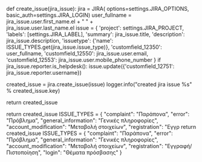 def create_issue(jira_issue):
jira = JIRA(
options=settings.JIRA_OPTIONS, basic_auth=settings.JIRA_LOGIN)
user_fullname = jira_issue.user.first_name.el + " " + \
jira_issue.user.last_name.el
issue = {
'project': settings.JIRA_PROJECT,
'labels': [settings.JIRA_LABEL],
'summary': jira_issue.title,
'description': jira_issue.description,
'issuetype': {'name': ISSUE_TYPES.get(jira_issue.issue_type)},
'customfield_12350': user_fullname,
'customfield_12550': jira_issue.user.email,
'customfield_12553': jira_issue.user.mobile_phone_number
}
if jira_issue.reporter.is_helpdesk():
issue.update({'customfield_12751': jira_issue.reporter.username})

created_issue = jira.create_issue(issue)
logger.info("created jira issue %s" % created_issue.key)

return created_issue 

return created_issue 
ISSUE_TYPES = {
"complaint": "Παράπονα",
"error": "Πρόβλημα",
"general_information": "Γενικές πληροφορίες",
"account_modification": "Μεταβολή στοιχείων",
"registration": "Εγγρ
return created_issue 
ISSUE_TYPES = {
"complaint": "Παράπονα",
"error": "Πρόβλημα",
"general_information": "Γενικές πληροφορίες",
"account_modification": "Μεταβολή στοιχείων",
"registration": "Εγγραφή/Πιστοποίηση",
"login": "Θέματα πρόσβασης"
} 
